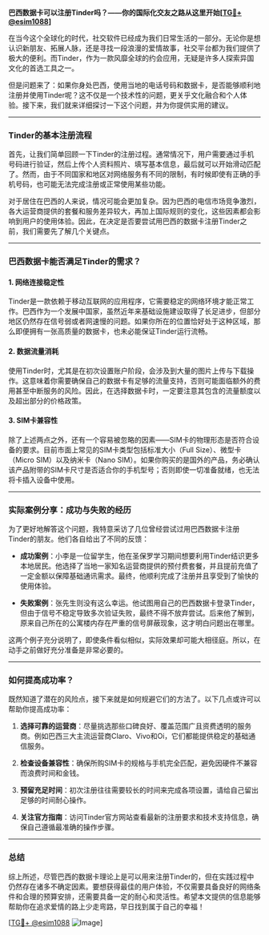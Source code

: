**巴西数据卡可以注册Tinder吗？——你的国际化交友之路从这里开始[[TG💪+ @esim1088](https://t.me/s/esim1088)]**

在当今这个全球化的时代，社交软件已经成为我们日常生活的一部分。无论你是想认识新朋友、拓展人脉，还是寻找一段浪漫的爱情故事，社交平台都为我们提供了极大的便利。而Tinder，作为一款风靡全球的约会应用，无疑是许多人探索异国文化的首选工具之一。

但是问题来了：如果你身处巴西，使用当地的电话号码和数据卡，是否能够顺利地注册并使用Tinder呢？这不仅是一个技术性的问题，更关乎文化融合和个人体验。接下来，我们就来详细探讨一下这个问题，并为你提供实用的建议。

---

### Tinder的基本注册流程

首先，让我们简单回顾一下Tinder的注册过程。通常情况下，用户需要通过手机号码进行验证，然后上传个人资料照片、填写基本信息，最后就可以开始滑动匹配了。然而，由于不同国家和地区对网络服务有不同的限制，有时候即使有正确的手机号码，也可能无法完成注册或正常使用某些功能。

对于居住在巴西的人来说，情况可能会更加复杂。因为巴西的电信市场竞争激烈，各大运营商提供的套餐和服务差异较大，再加上国际规则的变化，这些因素都会影响到用户的使用体验。因此，在决定是否要尝试用巴西的数据卡注册Tinder之前，我们需要先了解几个关键点。

---

### 巴西数据卡能否满足Tinder的需求？

#### 1. 网络连接稳定性
Tinder是一款依赖于移动互联网的应用程序，它需要稳定的网络环境才能正常工作。巴西作为一个发展中国家，虽然近年来基础设施建设取得了长足进步，但部分地区仍然存在信号弱或者网速慢的问题。如果你所在的位置恰好处于这种区域，那么即便拥有一张高质量的数据卡，也未必能保证Tinder运行流畅。

#### 2. 数据流量消耗
使用Tinder时，尤其是在初次设置账户阶段，会涉及到大量的图片上传与下载操作。这意味着你需要确保自己的数据卡有足够的流量支持，否则可能面临额外的费用甚至中断服务的风险。因此，在选择数据卡时，一定要注意其包含的流量额度以及超出部分的价格政策。

#### 3. SIM卡兼容性
除了上述两点之外，还有一个容易被忽略的因素——SIM卡的物理形态是否符合设备的要求。目前市面上常见的SIM卡类型包括标准大小（Full Size）、微型卡（Micro SIM）以及纳米卡（Nano SIM）。如果你购买的是国外的产品，务必确认该产品附带的SIM卡尺寸是否适合你的手机型号；否则即使一切准备就绪，也无法将卡插入设备中使用。

---

### 实际案例分享：成功与失败的经历

为了更好地解答这个问题，我特意采访了几位曾经尝试过用巴西数据卡注册Tinder的朋友。他们各自给出了不同的反馈：

- **成功案例**：小李是一位留学生，他在圣保罗学习期间想要利用Tinder结识更多本地居民。他选择了当地一家知名运营商提供的预付费套餐，并且提前充值了一定金额以保障基础通讯需求。最终，他顺利完成了注册并且享受到了愉快的使用体验。
  
- **失败案例**：张先生则没有这么幸运。他试图用自己的巴西数据卡登录Tinder，但由于信号不稳定导致多次验证失败，最终不得不放弃尝试。后来他了解到，原来自己所在的公寓楼内存在严重的信号屏蔽现象，这才明白问题出在哪里。

这两个例子充分说明了，即使条件看似相似，实际效果却可能大相径庭。所以，在动手之前做好充分准备是非常必要的。

---

### 如何提高成功率？

既然知道了潜在的风险点，接下来就是如何规避它们的方法了。以下几点或许可以帮助你提高成功率：

1. **选择可靠的运营商**：尽量挑选那些口碑良好、覆盖范围广且资费透明的服务商。例如巴西三大主流运营商Claro、Vivo和Oi，它们都能提供稳定的基础通信服务。
   
2. **检查设备兼容性**：确保所购SIM卡的规格与手机完全匹配，避免因硬件不兼容而浪费时间和金钱。
   
3. **预留充足时间**：初次注册往往需要较长的时间来完成各项设置，请给自己留出足够的时间耐心操作。
   
4. **关注官方指南**：访问Tinder官方网站查看最新的注册要求和技术支持信息，确保自己遵循最准确的操作步骤。

---

### 总结

综上所述，尽管巴西的数据卡理论上是可以用来注册Tinder的，但在实践过程中仍然存在诸多不确定因素。要想获得最佳的用户体验，不仅需要具备良好的网络条件和合理的预算安排，还需要具备一定的耐心和灵活性。希望本文提供的信息能够帮助你在追求爱情的路上少走弯路，早日找到属于自己的幸福！

[[TG💪+ @esim1088](https://t.me/s/esim1088) ![Image](https://i.postimg.cc/4NQfJmqS/Snipaste-2025-05-13-00-14-12.png)]